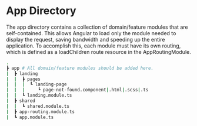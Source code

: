 # App Directory

The app directory contains a collection of domain/feature modules that are self-contained. This allows Angular to load only the module needed to display the request, saving bandwidth and speeding up the entire application. To accomplish this, each module must have its own routing, which is defined as a loadChildren route resource in the AppRoutingModule.

```bash
.
┣ app # All domain/feature modules should be added here.
|  ┣ landing
|  |  ┣ pages
|  |  |  ┗ landing-page
|  |  |     ┗ page-not-found.component|.html|.scss|.ts
|  |  ┗ landing.module.ts
|  ┣ shared
|  |  ┗ shared.module.ts
|  ┣ app-routing.module.ts
|  ┗ app.module.ts
```
